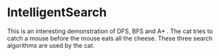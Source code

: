# IntelligentSearch

This is an interesting demonstration of DFS, BFS and A* .
The cat tries to catch a mouse before the mouse eats all the cheese.
These three search algorithms are used by the cat.
